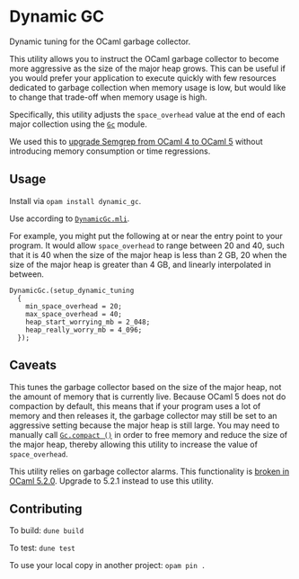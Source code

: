 # Dynamic GC
Dynamic tuning for the OCaml garbage collector.

This utility allows you to instruct the OCaml garbage collector to become more
aggressive as the size of the major heap grows. This can be useful if you would
prefer your application to execute quickly with few resources dedicated to
garbage collection when memory usage is low, but would like to change that
trade-off when memory usage is high.

Specifically, this utility adjusts the `space_overhead` value at the end of each
major collection using the [`Gc`](https://ocaml.org/manual/5.3/api/Gc.html)
module.

We used this to [upgrade Semgrep from OCaml 4 to OCaml
5](https://semgrep.dev/blog/2025/upgrading-semgrep-from-ocaml-4-to-ocaml-5/)
without introducing memory consumption or time regressions.

## Usage

Install via `opam install dynamic_gc`.

Use according to
[`DynamicGc.mli`](https://github.com/semgrep/dynamic-gc/blob/main/lib/DynamicGc.mli).

For example, you might put the following at or near the entry point to your
program. It would allow `space_overhead` to range between 20 and 40, such that
it is 40 when the size of the major heap is less than 2 GB, 20 when the size of
the major heap is greater than 4 GB, and linearly interpolated in between.

```
DynamicGc.(setup_dynamic_tuning
  {
    min_space_overhead = 20;
    max_space_overhead = 40;
    heap_start_worrying_mb = 2_048;
    heap_really_worry_mb = 4_096;
  });
```

## Caveats

This tunes the garbage collector based on the size of the major heap, not the
amount of memory that is currently live. Because OCaml 5 does not do compaction
by default, this means that if your program uses a lot of memory and then
releases it, the garbage collector may still be set to an aggressive setting
because the major heap is still large. You may need to manually call
[`Gc.compact ()`](https://ocaml.org/manual/5.3/api/Gc.html#VALcompact) in order
to free memory and reduce the size of the major heap, thereby allowing this
utility to increase the value of `space_overhead`.

This utility relies on garbage collector alarms. This functionality is [broken
in OCaml
5.2.0](https://discuss.ocaml.org/t/changes-in-handling-of-gc-parameters-and-alarms-in-5-2-0/14986).
Upgrade to 5.2.1 instead to use this utility.

## Contributing

To build: `dune build`

To test: `dune test`

To use your local copy in another project: `opam pin .`
